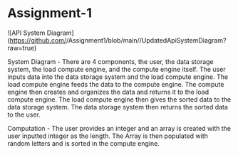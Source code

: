 # Assignment-1
![API System Diagram](https://github.com/<bagelsfordagels>/Assignment1/blob/main/<path to image
file>/UpdatedApiSystemDiagram?raw=true)

System Diagram - There are 4 components, the user, the data storage system, the load compute engine, and the compute engine itself. The user inputs data into the data storage system and the load compute engine. The load compute engine feeds the data to the compute engine. The compute engine then creates and organizes the data and returns it to the load compute engine. The load compute engine then gives the sorted data to the data storage system. The data storage system then returns the sorted data to the user.  

Computation - The user provides an integer and an array is created with the user inputted integer as the length. The Array is then populated with random letters and is sorted in the compute engine. 
